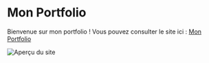 # Mon Portfolio

Bienvenue sur mon portfolio ! Vous pouvez consulter le site ici : [Mon Portfolio](https://moise-agode.github.io/)

![Aperçu du site](images/apercu.png.PNG)

